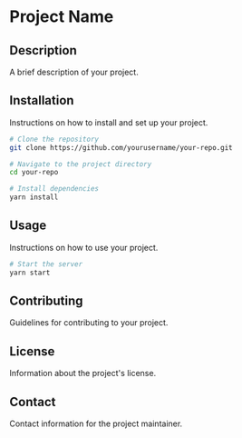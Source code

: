 # Project Name

## Description
A brief description of your project.

## Installation
Instructions on how to install and set up your project.

```bash
# Clone the repository
git clone https://github.com/yourusername/your-repo.git

# Navigate to the project directory
cd your-repo

# Install dependencies
yarn install
```

## Usage
Instructions on how to use your project.

```bash
# Start the server
yarn start
```

## Contributing
Guidelines for contributing to your project.

## License
Information about the project's license.

## Contact
Contact information for the project maintainer.